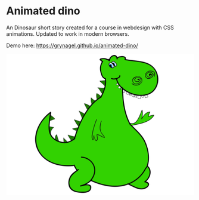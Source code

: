 # Animated dino

An Dinosaur short story created for a course in webdesign with CSS animations. Updated to work in modern browsers. 

Demo here: https://grynagel.github.io/animated-dino/

![Puff-rexus](img/hdrage.png)

